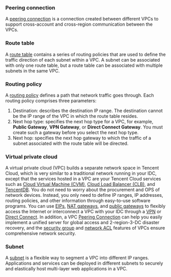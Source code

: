 ### Peering connection
A <a href="https://cloud.tencent.com/doc/product/215/5000" target="_blank">peering connection</a> is a connection created between different VPCs to support cross-account and cross-region communication between the VPCs. 

### Route table
A <a href="https://cloud.tencent.com/doc/product/215/4954" target="_blank">route table</a> contains a series of routing policies that are used to define the traffic direction of each subnet within a VPC. A subnet can be associated with only one route table, but a route table can be associated with multiple subnets in the same VPC.
### Routing policy
A <a href="https://cloud.tencent.com/document/product/215/20060#.E8.B7.AF.E7.94.B1.E7.AD.96.E7.95.A5" target="_blank">routing policy</a> defines a path that network traffic goes through. Each routing policy comprises three parameters:
1. Destination: describes the destination IP range. The destination cannot be the IP range of the VPC in which the route table resides.
2. Next hop type: specifies the next hop type for a VPC, for example, **Public Gateway**, **VPN Gateway**, or **Direct Connect Gateway**. You must create such a gateway before you select the next hop type.
3. Next hop: specifies the next hop gateway to which the traffic of a subnet associated with the route table will be directed.

### Virtual private cloud
A virtual private cloud (VPC) builds a separate network space in Tencent Cloud, which is very similar to a traditional network running in your IDC, except that the services hosted in a VPC are your Tencent Cloud services such as <a href="https://cloud.tencent.com/doc/product/213/495" target="_blank">Cloud Virtual Machine (CVM)</a>, <a href="https://cloud.tencent.com/doc/product/214/524" target="_blank">Cloud Load Balancer (CLB)</a>, and <a href="https://cloud.tencent.com/document/product/236" target="_blank">TencentDB</a>. You do not need to worry about the procurement and OPS of network devices. Instead, you only need to define IP ranges, IP addresses, routing policies, and other information through easy-to-use software programs. You can use <a href="https://intl.cloud.tencent.com/document/product/213/5733" target="_blank">EIPs</a>, <a href="https://intl.cloud.tencent.com/doc/product/215/4975" target="_blank">NAT gateways</a>, and <a href="https://intl.cloud.tencent.com/doc/product/215/4972" target="_blank">public gateways</a> to flexibly access the Internet or interconnect a VPC with your IDC through a <a href="https://intl.cloud.tencent.com/doc/product/215/4956" target="_blank">VPN</a> or <a href="https://cloud.tencent.com/doc/product/215/4976" target="_blank">Direct Connect</a>. In addition, a VPC <a href="https://cloud.tencent.com/doc/product/215/5000" target="_blank">Peering Connection</a> can help you easily implement a unified server for global access and 2-region-3-DC disaster recovery, and the <a href="https://cloud.tencent.com/doc/product/213/500" target="_blank">security group</a> and <a href="https://cloud.tencent.com/doc/product/215/5132" target="_blank">network ACL</a> features of VPCs ensure comprehensive network security.
### Subnet
A <a href="https://cloud.tencent.com/doc/product/215/4927" target="_blank">subnet</a> is a flexible way to segment a VPC into different IP ranges. Applications and services can be deployed in different subnets to securely and elastically host multi-layer web applications in a VPC.